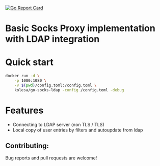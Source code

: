 [![Go Report Card](https://goreportcard.com/badge/github.com/kolesa-team/go-socks-ldap)](https://goreportcard.com/report/github.com/kolesa-team/go-socks-ldap)

# Basic Socks Proxy implementation with LDAP integration

# Quick start

```bash
docker run -d \
    -p 1080:1080 \
    -v $(pwd)/config.toml:/config.toml \
    kolesa/go-socks-ldap -config /config.toml -debug
```

# Features
 - Connecting to LDAP server (non TLS / TLS)
 - Local copy of user entries by filters and autoupdate from ldap

## Contributing:

Bug reports and pull requests are welcome!
